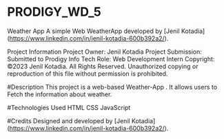 # PRODIGY_WD_5

Weather App
A simple Web WeatherApp developed by [Jenil Kotadia] (https://www.linkedin.com/in/jenil-kotadia-600b392a2/).

Project Information
Project Owner: Jenil Kotadia
Project Submission: Submitted to Prodigy Info Tech
Role: Web Development Intern
Copyright: ©2023 Jenil Kotadia. All Rights Reserved. Unauthorized copying or reproduction of this file without permission is prohibited.

#Description
This project is a web-based Weather-App . It allows users to Fetch the information about weather.

#Technologies Used
HTML
CSS
JavaScript

#Credits
Designed and developed by [Jenil Kotadia] (https://www.linkedin.com/in/jenil-kotadia-600b392a2/).
